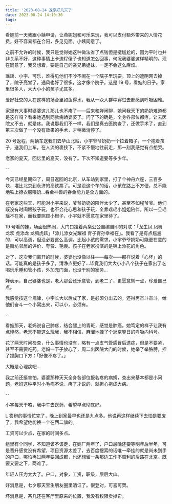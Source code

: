 ```yaml
---
title: '2023-08-24 返京好几天了'
date: 2023-08-24 14:10:30
tags:
---
```


看娃前一天我跟小姨申请，让燕妮姐和可乐来玩，我可以支付额外带来的人情花费，好不容易都在合阳，多见见面。小姨同意了。

之前不允许的时候，我只是觉得她这种做法省了点钱但是挺尴尬的，因为平时也并非关系不好，这种事情上卡流程傻子也知道怎么回事，何况我婆婆这样精明的。现在同意了，我又想着，要是自己的亲兄弟姐妹，一定不会这么麻烦。

瑶瑶、小宇、可乐，难得见他们不吵不闹在一个院子里玩耍。顶上的遮阴网去掉了，院子亮堂了，通风也好了很多，这才像个院子。这是 19 号，看娃的日子。家里很多人，大大小小的孩子尤其多。

爱好社交的人在这样的场合里如鱼得水，我从一众人群中穿过去都感到呼吸困难。

家里有大事时婆婆这儿那儿也不疼了——后来和婵闲聊，她问我天下的奶奶难道都是这样吗？看来她遇到同款病娇婆婆了。问了下的确是，全身各部位都疼，让去医院又不去，就是疼。我说那我们不一样，我们是真去医院查了，还做手术了，直到第三次做了一个没有效果的手术，才稍微消停了。

20 号返程，两辆车送我们去华山北站，小宇爷爷奶奶一个拉着箱子，一个抱着孩子，送我们上车，在人流的裹挟下，不紧不慢地往前走，那一刻我感觉有点想哭。

老家的夏天，回忆里的夏天，没有了。下次不知道要等多少年。

--

今天已经星期四了，周日返回的北京，从车站到家里，打了个神舟六座，三百多块，堪比北京到永济的高铁票了。可是没这个车的话，小孩在路上不方便，总不能地铁上撩衣服喂奶...吞金神兽的吞金能力是全方面的。

在老家这些天，可能对小宇来说，爷爷奶奶的陪伴太少了，甚至不如程爷爷。他们既没有时间跟孩子玩，也不会花心思和孩子玩，全靠瑶瑶小姐姐陪伴。所以一旦瑶瑶不在家，而我要照顾小橙子，小宇就不愿意在家里待了。

19 号看的娃，场面很热闹，大门口挂着两条公公自编自印的对联：「龙生凤 凤舞龙欢 虎添龙 龙腾虎跃」「添儿添女光耀祖 育子育孙幸福在」。我看了是有点尴尬的，可以高调，但没必要这么高调。比起小孩的需求，小宇爷爷奶奶可能更在意的是街坊邻居的评价、夸赞、艳羡。孩子在老家扮演的是锦上添花的角色。

对了，这次我们离开的时候，婆婆也没像以往——每次——那样说着「心坏」的话。可能真的是孩子多了，清净点更好了...毕竟我们大大小小八个孩子在家出了吃喝玩乐睡和管小孩，外加充门面，也没干别的家务...

婵表示，自己婆婆也是，老大那会还乐意管，到老二了，更愿意懒一点，珍爱自己点。

我感觉按这个规律，小宇长大以后成了家，是必须分出去的，还得再奋斗奋斗，给他们奋斗一个小窝出来，可以小，必须有。

--

看娃那天，老妈说自己肺疼，结合腿上的青斑，感觉是肺癌。她笃定的样子让我有点惶然，老天不能这么玩我，我不相信，麻溜地挂了个返京翌日的呼吸内科号。

花了两天时间检查，什么事情也没有，略有一点支气管感冒后遗症，但是不要紧，甚至不需要吃药。老妈一下子放心了，周二出医院大门的时候，她举了举胳膊，捏了捏胸口下方：「好像不疼了。」

大概是心理病吧...

我之前还挺害怕，婆婆那种天天全身各部位报名疼的病娇，查出来基本都是小问题，老妈这种平时小毛病不说，疼了才说的，就担心拖成大病。

--

小宇每天干咳，我中午去送药，希望早点彻底好。

L 答辩的事情忙完了，晚上到家最早也还是九点多。他说再这样继续下去怕是要废了，我希望他能换一个在西二旗的。

工资可以少点，在家的时间多点。

组里有个同学，不知道该不该走，在鹅厂两年了，户口最晚还要等明年后半年，可是晋升感觉没有希望，项目资源太差了，去百度搜索的话唯一牵挂的就是尚未到手的户口，哪怕再过两年要回成都，也还想留一条那边工作不顺利的后路在北京。既要又要之下，两难了。

年轻人压力太大了。户口，对象，工资，职级，层层大山。

好消息是，七夕那天宝生朋友圈里晒证了。很登对，可喜可贺。

坏消息是，茶几还在客厅里原来的位置，我没有权限卖掉它。

